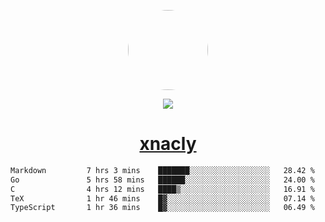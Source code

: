 <p align="center">
  <img style="border-radius: 100px" width="128" height="128" src="https://avatars.githubusercontent.com/u/47723417?v=4"/>
</p>
<p align="center">
  <img src="https://komarev.com/ghpvc/?username=xnacly&&style=flat-square"/>
</p>

<h1 align="center"><a href="https://xnacly.me"> xnacly</a> </h1>

<!--START_SECTION:waka-->

```txt
Markdown         7 hrs 3 mins    ███████░░░░░░░░░░░░░░░░░░   28.42 %
Go               5 hrs 58 mins   ██████░░░░░░░░░░░░░░░░░░░   24.00 %
C                4 hrs 12 mins   ████▒░░░░░░░░░░░░░░░░░░░░   16.91 %
TeX              1 hr 46 mins    █▓░░░░░░░░░░░░░░░░░░░░░░░   07.14 %
TypeScript       1 hr 36 mins    █▓░░░░░░░░░░░░░░░░░░░░░░░   06.49 %
```

<!--END_SECTION:waka-->
